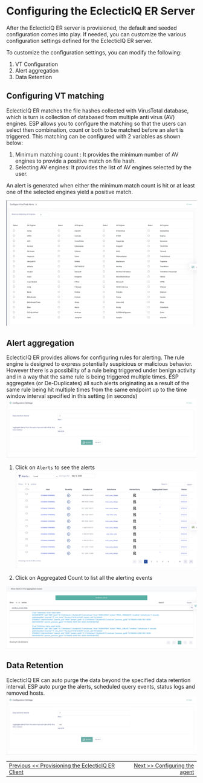 Configuring the EclecticIQ ER Server
================================================

After the EclecticIQ ER server is provisioned, the default and seeded configuration comes into play. If needed, you can customize the various configuration settings defined for the EclecticIQ ER server. 

To customize the configuration settings, you can modify the following:

1. VT Configuration 
2. Alert aggregation
3. Data Retention

Configuring VT  matching
--------------------------------
EclecticIQ ER matches the file hashes collected with VirusTotal database, which is turn is collection of databased from multiple anti virus (AV) engines. ESP allows you to configure the matching so that the users can select then combination, count or both to be matched before an alert is triggered. This matching can be configured with 2 variables as shown below:

1. Minimum matching count : It provides the minimum number of AV engines to provide a positive match on file hash.
2. Selecting AV engines: It provides the list of AV engines selected by the user.

An alert is generated when either the minimum match count is hit or at least one of the selected engines yield a positive match.

  ![add_vt_configuration_](../images/configuring_vt_alert.png)


Alert aggregation
---------------
EclecticIQ ER provides allows for configuring rules for alerting. The rule engine is designed to express potentially suspicious or malicious behavior. However there is a possibility of a rule being triggered under benign activity and in a way that the same rule is being triggered multiple times. ESP aggregates (or De-Duplicates) all such alerts originating as a result of the same rule being hit multiple times from the same endpoint up to the time window interval specified in this setting (in seconds)
  ![add_aggregation_window_](../images/aggregation_purge.png)

1. Click on `Alerts` to see the alerts
  ![add_aggregation_window_](../images/aggregated_list.png)

2. Click on Aggregated Count to list all the alerting events

  ![add_aggregation_window_](../images/aggregated_events.png)
  
Data Retention
---------------

EclecticIQ ER can auto purge the data beyond the specified data retention interval. ESP auto purge the alerts, scheduled query events, status logs and removed hosts.
  ![add_aggregation_window_](../images/aggregation_purge.png)

|										|																							|
|:---									|													   								    ---:|
|[Previous << Provisioning the EclecticIQ ER Client](../03_Provisioning_EclecticIQ_ER_Client/Readme.md)  | [Next >> Configuring the agent](../05_EclecticIQ_ER_Client_Configurations/Readme.md)|
